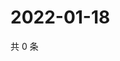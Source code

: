 # 2022-01-18

共 0 条

<!-- BEGIN WEIBO -->
<!-- 最后更新时间 Tue Jan 18 2022 12:19:54 GMT+0800 (China Standard Time) -->

<!-- END WEIBO -->
